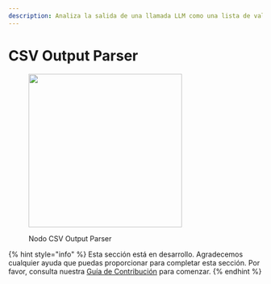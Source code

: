 ```yaml
---
description: Analiza la salida de una llamada LLM como una lista de valores separados por comas.
---
```


# CSV Output Parser

<figure><img src="../../../.gitbook/assets/image--115-.png" alt="" width="304"><figcaption><p>Nodo CSV Output Parser</p></figcaption></figure>

{% hint style="info" %}
Esta sección está en desarrollo. Agradecemos cualquier ayuda que puedas proporcionar para completar esta sección. Por favor, consulta nuestra [Guía de Contribución](../../../contributing/) para comenzar.
{% endhint %}
